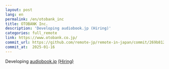 ```yaml
---
layout: post
lang: en
permalink: /en/otobank_inc
title: OTOBANK Inc.
description: 'Developing audiobook.jp (Hiring)'
categories: full_remote
link: https://www.otobank.co.jp/
commit_url: https://github.com/remote-jp/remote-in-japan/commit/269b8121aa196f71e3b6ae053662484bf0056892
commit_at:  2025-01-16
---
```


<p>Developing <a href="https://audiobook.jp/">audiobook.jp</a> <a href="https://open.talentio.com/r/1/c/otobank/homes/1894">(Hiring)</a></p>
